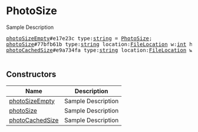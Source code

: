 # PhotoSize

Sample Description

<pre>
<a href="../constructor/photoSizeEmpty">photoSizeEmpty</a>#e17e23c type:<a href="../type/string.md">string</a> = <a href="../type/PhotoSize.md">PhotoSize</a>;
<a href="../constructor/photoSize">photoSize</a>#77bfb61b type:<a href="../type/string.md">string</a> location:<a href="../type/FileLocation.md">FileLocation</a> w:<a href="../type/int.md">int</a> h:<a href="../type/int.md">int</a> size:<a href="../type/int.md">int</a> = <a href="../type/PhotoSize.md">PhotoSize</a>;
<a href="../constructor/photoCachedSize">photoCachedSize</a>#e9a734fa type:<a href="../type/string.md">string</a> location:<a href="../type/FileLocation.md">FileLocation</a> w:<a href="../type/int.md">int</a> h:<a href="../type/int.md">int</a> bytes:<a href="../type/bytes.md">bytes</a> = <a href="../type/PhotoSize.md">PhotoSize</a>;

</pre>

## Constructors

| Name | Description |
|------|-------------|
| [photoSizeEmpty](../constructor/photoSizeEmpty.md) | Sample Description |
| [photoSize](../constructor/photoSize.md) | Sample Description |
| [photoCachedSize](../constructor/photoCachedSize.md) | Sample Description |

